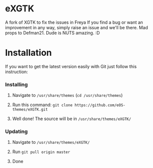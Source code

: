 # eXGTK
A fork of XGTK to fix the issues in Freya
If you find a bug or want an improvement in any way, simply raise an issue and we'll be there.
Mad props to Defman21. Dude is NUTS amazing. :D

# Installation

If you want to get the latest version easily with Git just follow this instruction:

### Installing

1. Navigate to `/usr/share/themes` (`cd /usr/share/themes`)

2. Run this command: `git clone https://github.com/eOS-themes/eXGTK.git`

3. Well done! The source will be in `/usr/share/themes/eXGTK/`

### Updating

1. Navigate to `/usr/share/themes/eXGTK/`

2. Run `git pull origin master`

3. Done

